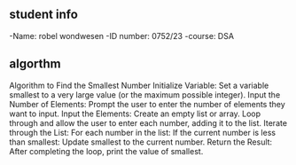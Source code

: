 ## student info
-Name: robel wondwesen -ID number: 0752/23 -course: DSA

## algorthm
Algorithm to Find the Smallest Number Initialize Variable: Set a variable smallest to a very large value (or the maximum possible integer). Input the Number of Elements: Prompt the user to enter the number of elements they want to input. Input the Elements: Create an empty list or array. Loop through and allow the user to enter each number, adding it to the list. Iterate through the List: For each number in the list: If the current number is less than smallest: Update smallest to the current number. Return the Result: After completing the loop, print the value of smallest.